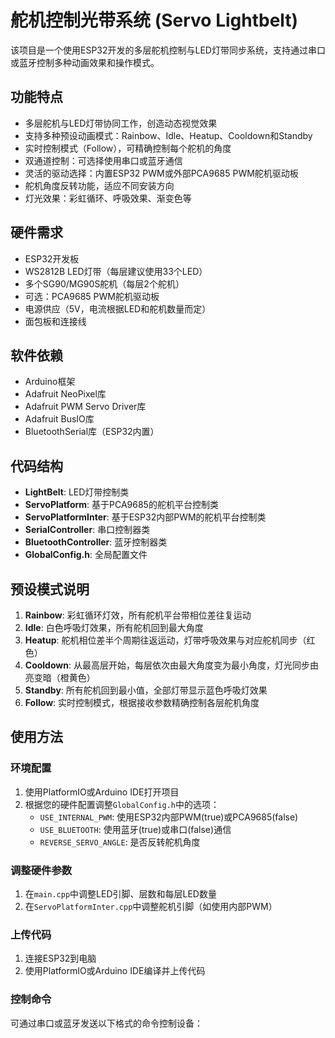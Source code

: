 # 舵机控制光带系统 (Servo Lightbelt)

该项目是一个使用ESP32开发的多层舵机控制与LED灯带同步系统，支持通过串口或蓝牙控制多种动画效果和操作模式。

## 功能特点

- 多层舵机与LED灯带协同工作，创造动态视觉效果
- 支持多种预设动画模式：Rainbow、Idle、Heatup、Cooldown和Standby
- 实时控制模式（Follow），可精确控制每个舵机的角度
- 双通道控制：可选择使用串口或蓝牙通信
- 灵活的驱动选择：内置ESP32 PWM或外部PCA9685 PWM舵机驱动板
- 舵机角度反转功能，适应不同安装方向
- 灯光效果：彩虹循环、呼吸效果、渐变色等

## 硬件需求

- ESP32开发板
- WS2812B LED灯带（每层建议使用33个LED）
- 多个SG90/MG90S舵机（每层2个舵机）
- 可选：PCA9685 PWM舵机驱动板
- 电源供应（5V，电流根据LED和舵机数量而定）
- 面包板和连接线

## 软件依赖

- Arduino框架
- Adafruit NeoPixel库
- Adafruit PWM Servo Driver库
- Adafruit BusIO库
- BluetoothSerial库（ESP32内置）

## 代码结构

- **LightBelt**: LED灯带控制类
- **ServoPlatform**: 基于PCA9685的舵机平台控制类
- **ServoPlatformInter**: 基于ESP32内部PWM的舵机平台控制类
- **SerialController**: 串口控制器类
- **BluetoothController**: 蓝牙控制器类
- **GlobalConfig.h**: 全局配置文件

## 预设模式说明

1. **Rainbow**: 彩虹循环灯效，所有舵机平台带相位差往复运动
2. **Idle**: 白色呼吸灯效果，所有舵机回到最大角度
3. **Heatup**: 舵机相位差半个周期往返运动，灯带呼吸效果与对应舵机同步（红色）
4. **Cooldown**: 从最高层开始，每层依次由最大角度变为最小角度，灯光同步由亮变暗（橙黄色）
5. **Standby**: 所有舵机回到最小值，全部灯带显示蓝色呼吸灯效果
6. **Follow**: 实时控制模式，根据接收参数精确控制各层舵机角度

## 使用方法

### 环境配置

1. 使用PlatformIO或Arduino IDE打开项目
2. 根据您的硬件配置调整`GlobalConfig.h`中的选项：
   - `USE_INTERNAL_PWM`: 使用ESP32内部PWM(true)或PCA9685(false)
   - `USE_BLUETOOTH`: 使用蓝牙(true)或串口(false)通信
   - `REVERSE_SERVO_ANGLE`: 是否反转舵机角度

### 调整硬件参数

1. 在`main.cpp`中调整LED引脚、层数和每层LED数量
2. 在`ServoPlatformInter.cpp`中调整舵机引脚（如使用内部PWM）

### 上传代码

1. 连接ESP32到电脑
2. 使用PlatformIO或Arduino IDE编译并上传代码

### 控制命令

可通过串口或蓝牙发送以下格式的命令控制设备：
